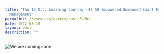 ```yaml
---
title: "Thu 13 Oct: Learning Journey (4) 5G Empowered Unmanned Smart Facilities
  Management"
permalink: /resources/events/nus-c5gdbt
date: 2022-08-19
layout: post
description: ""
---
```

![We are coming soon](/images/banners-and-logos/Website%20Event%20Placeholder.png)